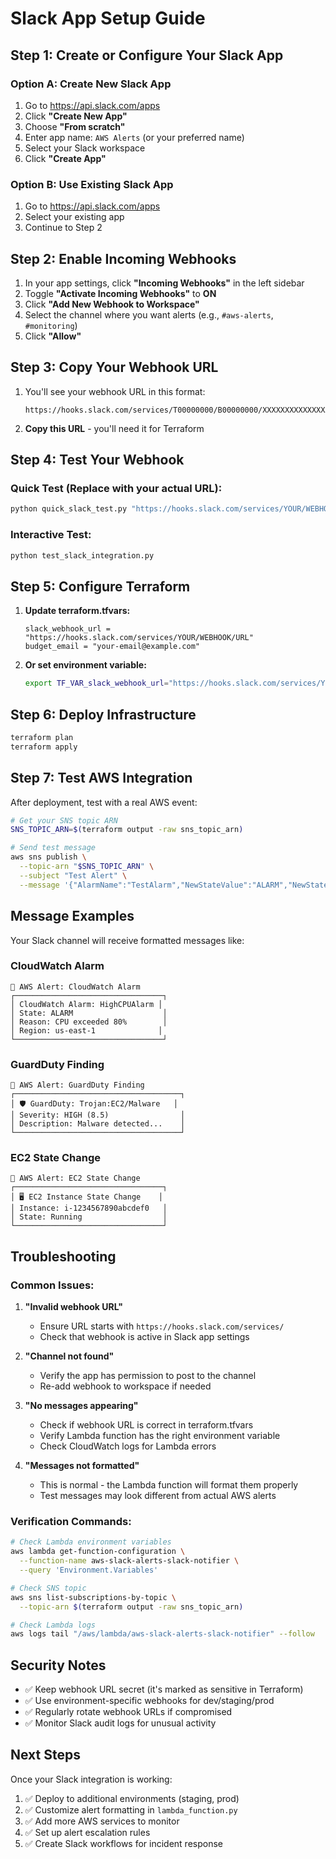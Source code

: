 # Slack App Setup Guide

## Step 1: Create or Configure Your Slack App

### Option A: Create New Slack App
1. Go to https://api.slack.com/apps
2. Click **"Create New App"**
3. Choose **"From scratch"**
4. Enter app name: `AWS Alerts` (or your preferred name)
5. Select your Slack workspace
6. Click **"Create App"**

### Option B: Use Existing Slack App
1. Go to https://api.slack.com/apps
2. Select your existing app
3. Continue to Step 2

## Step 2: Enable Incoming Webhooks

1. In your app settings, click **"Incoming Webhooks"** in the left sidebar
2. Toggle **"Activate Incoming Webhooks"** to **ON**
3. Click **"Add New Webhook to Workspace"**
4. Select the channel where you want alerts (e.g., `#aws-alerts`, `#monitoring`)
5. Click **"Allow"**

## Step 3: Copy Your Webhook URL

1. You'll see your webhook URL in this format:
   ```
   https://hooks.slack.com/services/T00000000/B00000000/XXXXXXXXXXXXXXXXXXXXXXXX
   ```
2. **Copy this URL** - you'll need it for Terraform

## Step 4: Test Your Webhook

### Quick Test (Replace with your actual URL):
```bash
python quick_slack_test.py "https://hooks.slack.com/services/YOUR/WEBHOOK/URL"
```

### Interactive Test:
```bash
python test_slack_integration.py
```

## Step 5: Configure Terraform

1. **Update terraform.tfvars:**
   ```hcl
   slack_webhook_url = "https://hooks.slack.com/services/YOUR/WEBHOOK/URL"
   budget_email = "your-email@example.com"
   ```

2. **Or set environment variable:**
   ```bash
   export TF_VAR_slack_webhook_url="https://hooks.slack.com/services/YOUR/WEBHOOK/URL"
   ```

## Step 6: Deploy Infrastructure

```bash
terraform plan
terraform apply
```

## Step 7: Test AWS Integration

After deployment, test with a real AWS event:
```bash
# Get your SNS topic ARN
SNS_TOPIC_ARN=$(terraform output -raw sns_topic_arn)

# Send test message
aws sns publish \
  --topic-arn "$SNS_TOPIC_ARN" \
  --subject "Test Alert" \
  --message '{"AlarmName":"TestAlarm","NewStateValue":"ALARM","NewStateReason":"This is a test"}'
```

## Message Examples

Your Slack channel will receive formatted messages like:

### CloudWatch Alarm
```
🚨 AWS Alert: CloudWatch Alarm
┌─────────────────────────────────┐
│ CloudWatch Alarm: HighCPUAlarm │
│ State: ALARM                    │
│ Reason: CPU exceeded 80%        │
│ Region: us-east-1              │
└─────────────────────────────────┘
```

### GuardDuty Finding
```
🚨 AWS Alert: GuardDuty Finding
┌─────────────────────────────────────┐
│ 🛡️ GuardDuty: Trojan:EC2/Malware   │
│ Severity: HIGH (8.5)                │
│ Description: Malware detected...    │
└─────────────────────────────────────┘
```

### EC2 State Change
```
🚨 AWS Alert: EC2 State Change
┌─────────────────────────────────┐
│ 🖥️ EC2 Instance State Change    │
│ Instance: i-1234567890abcdef0   │
│ State: Running                  │
└─────────────────────────────────┘
```

## Troubleshooting

### Common Issues:

1. **"Invalid webhook URL"**
   - Ensure URL starts with `https://hooks.slack.com/services/`
   - Check that webhook is active in Slack app settings

2. **"Channel not found"**
   - Verify the app has permission to post to the channel
   - Re-add webhook to workspace if needed

3. **"No messages appearing"**
   - Check if webhook URL is correct in terraform.tfvars
   - Verify Lambda function has the right environment variable
   - Check CloudWatch logs for Lambda errors

4. **"Messages not formatted"**
   - This is normal - the Lambda function will format them properly
   - Test messages may look different from actual AWS alerts

### Verification Commands:

```bash
# Check Lambda environment variables
aws lambda get-function-configuration \
  --function-name aws-slack-alerts-slack-notifier \
  --query 'Environment.Variables'

# Check SNS topic
aws sns list-subscriptions-by-topic \
  --topic-arn $(terraform output -raw sns_topic_arn)

# Check Lambda logs
aws logs tail "/aws/lambda/aws-slack-alerts-slack-notifier" --follow
```

## Security Notes

- ✅ Keep webhook URL secret (it's marked as sensitive in Terraform)
- ✅ Use environment-specific webhooks for dev/staging/prod
- ✅ Regularly rotate webhook URLs if compromised
- ✅ Monitor Slack audit logs for unusual activity

## Next Steps

Once your Slack integration is working:
1. ✅ Deploy to additional environments (staging, prod)
2. ✅ Customize alert formatting in `lambda_function.py`
3. ✅ Add more AWS services to monitor
4. ✅ Set up alert escalation rules
5. ✅ Create Slack workflows for incident response